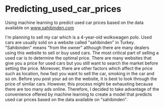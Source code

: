 # Predicting_used_car_prices
Using machine learning to predict used car prices based on the data available on www.sahibinden.com

I'm planning to sell my car which is a 4-year-old wolkswagen polo. Used cars are usually sold on a website called "sahibinden" in Turkey. "Sahibinden" means "from the owner" although there are many dealers using this website to sell or buy used cars. The most critical part of selling a used car is to determine the optimal price. There are many websites that give you a price for used cars but you still want to search the market before setting the price. Moreover, there are other factors which affect the price such as location, how fast you want to sell the car, smoking in the car and so on. Before you post your ad on the website, it is best to look through the price of similar cars. However, this process might be exhausting because there are too many ads online. Therefore, I decided to take advantage of the convenience offered by machine learning to create a model that predicts used car prices based on the data available on "sahibinden".

